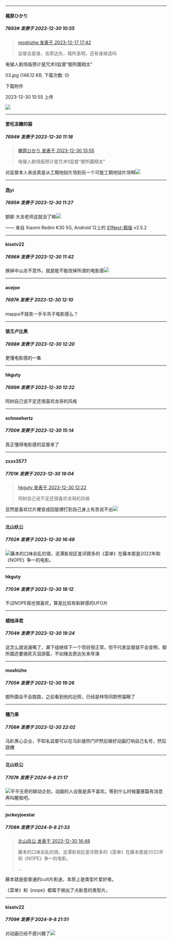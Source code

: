 
*****

####  梶原ひかり  
##### 7693#       发表于 2023-12-30 10:55

<blockquote><a href="httphttps://bbs.saraba1st.com/2b/forum.php?mod=redirect&amp;goto=findpost&amp;pid=63356107&amp;ptid=1999308" target="_blank">moshizhe 发表于 2023-12-17 17:42</a>

监督会是谁，吉原达矢，城所圣明，还有谁候选吗</blockquote>
电锯人剧场版预计是咒术II监督“御所圜翔太”

03.jpg
(148.12 KB, 下载次数: 0)

下载附件

2023-12-30 10:55 上传

<img src="https://img.saraba1st.com/forum/202312/30/105520bsz8gy8jsx4gjf4e.jpg" referrerpolicy="no-referrer">


*****

####  爱吃冻鳗的猫  
##### 7694#       发表于 2023-12-30 11:18

<blockquote><a href="httphttps://bbs.saraba1st.com/2b/forum.php?mod=redirect&amp;goto=findpost&amp;pid=63483059&amp;ptid=1999308" target="_blank">梶原ひかり 发表于 2023-12-30 10:55</a>

电锯人剧场版预计是咒术II监督“御所圜翔太”</blockquote>
对监督本人来说真是从工期地狱片场到另一个可能工期地狱片场啊<img src="https://static.saraba1st.com/image/smiley/face2017/049.png" referrerpolicy="no-referrer">


*****

####  逸yi  
##### 7695#       发表于 2023-12-30 11:27

额额 大龙老师这就没了嘛<img src="https://static.saraba1st.com/image/smiley/face2017/068.png" referrerpolicy="no-referrer">

—— 来自 Xiaomi Redmi K30 5G, Android 12上的 [S1Next-鹅版](https://github.com/ykrank/S1-Next/releases) v2.5.2


*****

####  kisstv22  
##### 7696#       发表于 2023-12-30 11:42

换掉中山龙不意外，就是能不能改掉所谓的电影感<img src="https://static.saraba1st.com/image/smiley/face2017/068.png" referrerpolicy="no-referrer">


*****

####  acejoe  
##### 7697#       发表于 2023-12-30 12:10

mappa不就卖一手半吊子电影感么？


*****

####  狼王卢比奥  
##### 7698#       发表于 2023-12-30 12:20

更懂电影感的一集


*****

####  hkguty  
##### 7699#       发表于 2023-12-30 12:22

阿树自己说不定还很喜欢龙哥的风格


*****

####  schneehertz  
##### 7700#       发表于 2023-12-30 15:14

真正懂得电影感的监督来了


*****

####  zxzx3577  
##### 7701#       发表于 2023-12-30 16:04

<blockquote><a href="httphttps://bbs.saraba1st.com/2b/forum.php?mod=redirect&amp;goto=findpost&amp;pid=63483712&amp;ptid=1999308" target="_blank">hkguty 发表于 2023-12-30 12:22</a>

阿树自己说不定还很喜欢龙哥的风格</blockquote>
显然是喜欢烂片梗变成回旋镖打到自己身上有苦说不出<img src="https://static.saraba1st.com/image/smiley/face2017/018.png" referrerpolicy="no-referrer">


*****

####  北山玖公  
##### 7702#       发表于 2023-12-30 16:48

<img src="https://static.saraba1st.com/image/smiley/face2017/037.png" referrerpolicy="no-referrer">藤本的口味杂乱的很，泥潭影视区差评颇多的《菜单》在藤本那是2022年和《NOPE》争一的电影。


*****

####  hkguty  
##### 7703#       发表于 2023-12-30 18:12

不过NOPE我也很喜欢，算是比较有新鲜感的UFO片


*****

####  蜡烛泽君  
##### 7704#       发表于 2023-12-30 19:24

这怎么就说漏嘴了，濑下组继续下一个项目很正常，但不代表监督就不会变啊，御所園还要搞死灭洄游篇，不如赌吉原达矢来导演

*****

####  moshizhe  
##### 7705#       发表于 2023-12-30 19:26

御所園会不会跑路，之前看到他的近照，已经是林导同款熊猫眼了


*****

####  穗乃果  
##### 7706#       发表于 2023-12-30 22:02

马趴黑心企业，不知名监督可以在马趴接热门IP然后做好动画打响自己名号，然后跳槽

*****

####  北山玖公  
##### 7707#       发表于 2024-9-8 21:17

<img src="https://static.saraba1st.com/image/smiley/face2017/067.png" referrerpolicy="no-referrer">平平无奇的联动企划，动画的人设我是真不喜欢。等到什么时候蕾塞篇有消息再叫醒我吧。


*****

####  jockeyjoestar  
##### 7708#       发表于 2024-9-8 21:33

<blockquote><a href="httphttps://bbs.saraba1st.com/2b/forum.php?mod=redirect&amp;goto=findpost&amp;pid=63485381&amp;ptid=1999308" target="_blank">北山玖公 发表于 2023-12-30 16:48</a>

藤本的口味杂乱的很，泥潭影视区差评颇多的《菜单》在藤本那是2022年和《NOPE》争一的电影。

 ...</blockquote>
藤本就是挺普通的cult片影迷，本质上是类型片爱好者。 

《菜单》和《nope》都属于做出了点新意的类型片。


*****

####  kisstv22  
##### 7709#       发表于 2024-9-8 21:51

对动画已经不感兴趣了<img src="https://static.saraba1st.com/image/smiley/face2017/035.png" referrerpolicy="no-referrer">

